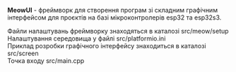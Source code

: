 **MeowUI** - фреймворк для створення програм зі складним графічним інтерфейсом для проєктів на базі мікроконтролерів esp32 та esp32s3.

Файли налаштувань фреймворку знаходяться в каталозі src/meow/setup  
Налаштування середовища у файлі src/platformio.ini  
Приклад розробки графічного інтерфейсу знаходиться в каталозі src/screen  
Точка входу src/main.cpp  
